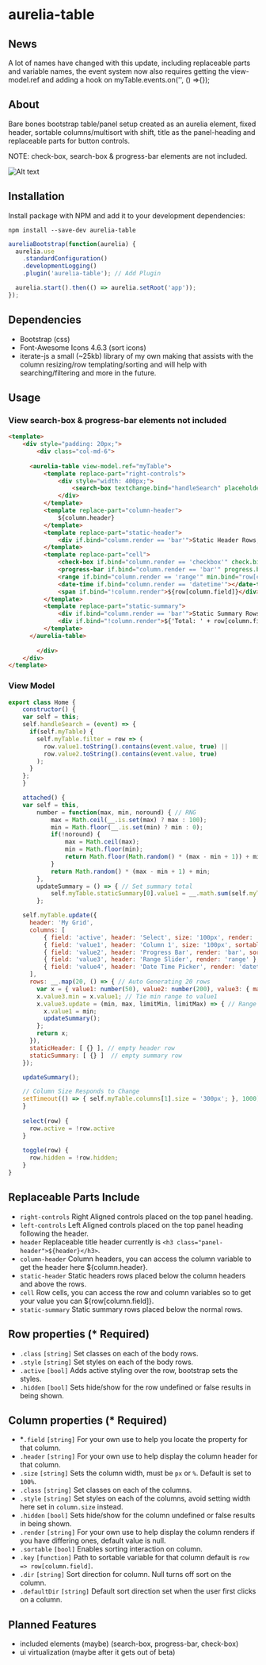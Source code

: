 # aurelia-table

## News

A lot of names have changed with this update, including replaceable parts and variable names, the event system now also requires getting the view-model.ref and adding a hook on myTable.events.on('', () =>{});

## About

Bare bones bootstrap table/panel setup created as an aurelia element, fixed header, sortable columns/multisort with shift, title as the panel-heading and replaceable parts for button controls. 

NOTE: check-box, search-box & progress-bar elements are not included.

![Alt text](http://i.imgur.com/umShMAG.png "Grid Image")

## Installation

Install package with NPM and add it to your development dependencies:

`npm install --save-dev aurelia-table`

```javascript
aureliaBootstrap(function(aurelia) {
  aurelia.use
    .standardConfiguration()
    .developmentLogging()
    .plugin('aurelia-table'); // Add Plugin

  aurelia.start().then(() => aurelia.setRoot('app'));
});
```

## Dependencies

- Bootstrap (css)
- Font-Awesome Icons 4.6.3 (sort icons)
- iterate-js a small (~25kb) library of my own making that assists with the column resizing/row templating/sorting and will help with searching/filtering and more in the future.

## Usage

### View search-box & progress-bar elements not included
```html
<template>
	<div style="padding: 20px;">
		<div class="col-md-6">
		
      <aurelia-table view-model.ref="myTable">
          <template replace-part="right-controls">
              <div style="width: 400px;">
                  <search-box textchange.bind="handleSearch" placeholder="Search me..."></search-box>
              </div>
          </template>
          <template replace-part="column-header">
              ${column.header}
          </template>
          <template replace-part="static-header">
              <div if.bind="column.render == 'bar'">Static Header Rows, whatever content you want</div>
          </template>
          <template replace-part="cell">
              <check-box if.bind="column.render == 'checkbox'" check.bind="row[column.field]"></check-box>
              <progress-bar if.bind="column.render == 'bar'" progress.bind="row[column.field]" max="200">${((row[column.field] / 200) * 100).toFixed(1)}%</progress-bar>
              <range if.bind="column.render == 'range'" min.bind="row[column.field].min" max.bind="row[column.field].max" update.bind="row[column.field].update"></range>
              <date-time if.bind="column.render == 'datetime'"></date-time>
              <span if.bind="!column.render">${row[column.field]}</div>
          </template>
          <template replace-part="static-summary">
              <div if.bind="column.render == 'bar'">Static Summary Rows, whatever content you want</div>
              <div if.bind="!column.render">${'Total: ' + row[column.field]}</div>
          </template>
      </aurelia-table>
			
		</div>
	</div>
</template>
```

### View Model
```javascript
export class Home {
	constructor() {
    var self = this;
    self.handleSearch = (event) => {
      if(self.myTable) {
        self.myTable.filter = row => (
          row.value1.toString().contains(event.value, true) ||
          row.value2.toString().contains(event.value, true)
        );
      }
    };
	}

	attached() {
    var self = this,
        number = function(max, min, noround) { // RNG
            max = Math.ceil(__.is.set(max) ? max : 100);
            min = Math.floor(__.is.set(min) ? min : 0);
            if(!noround) {
                max = Math.ceil(max);
                min = Math.floor(min);
                return Math.floor(Math.random() * (max - min + 1)) + min;
            }
            return Math.random() * (max - min + 1) + min;
        },
        updateSummary = () => { // Set summary total
            self.myTable.staticSummary[0].value1 = __.math.sum(self.myTable.rows, row => parseInt(row.value1));
        };

    self.myTable.update({
      header: 'My Grid',
      columns: [
          { field: 'active', header: 'Select', size: '100px', render: 'checkbox', sortable: true, defaultDir: 'desc', key: x => Boolean(x.active).toString() },
          { field: 'value1', header: 'Column 1', size: '100px', sortable: true, key: x => x.value1 },
          { field: 'value2', header: 'Progress Bar', render: 'bar', sortable: true, dir: 'desc', key: x => x.value2 },
          { field: 'value3', header: 'Range Slider', render: 'range' },
          { field: 'value4', header: 'Date Time Picker', render: 'datetime' }
      ],
      rows: __.map(20, () => { // Auto Generating 20 rows
        var x = { value1: number(50), value2: number(200), value3: { max: number(100, 51), min: 0 }, value4: {  } };
        x.value3.min = x.value1; // Tie min range to value1
        x.value3.update = (min, max, limitMin, limitMax) => { // Range update function
          x.value1 = min;
          updateSummary();
        };
        return x;
      }),
      staticHeader: [ {} ], // empty header row
      staticSummary: [ {} ]  // empty summary row
    });

    updateSummary();

    // Column Size Responds to Change
    setTimeout(() => { self.myTable.columns[1].size = '300px'; }, 1000);
	}
	
	select(row) {
	  row.active = !row.active
	}
	
	toggle(row) {
	  row.hidden = !row.hidden;
	}
}
```

## Replaceable Parts Include
- `right-controls` Right Aligned controls placed on the top panel heading.
- `left-controls` Left Aligned controls placed on the top panel heading following the header.
- `header` Replaceable title header currently is `<h3 class="panel-header">${header}</h3>`.
- `column-header` Column headers, you can access the column variable to get the header here ${column.header}.
- `static-header` Static headers rows placed below the column headers and above the rows.
- `cell` Row cells, you can access the row and column variables so to get your value you can ${row[column.field]}.
- `static-summary` Static summary rows placed below the normal rows.

## Row properties (* Required)
- `.class`      `[string]`    Set classes on each of the body rows.
- `.style`      `[string]`    Set styles on each of the body rows.
- `.active`     `[bool]`      Adds active styling over the row, bootstrap sets the styles.
- `.hidden`     `[bool]`      Sets hide/show for the row undefined or false results in being shown.

## Column properties (* Required)
- *`.field`     `[string]`    For your own use to help you locate the property for that column.
- `.header`     `[string]`    For your own use to help display the column header for that column.
- `.size`       `[string]`    Sets the column width, must be `px` or `%`. Default is set to `100%`.
- `.class`      `[string]`    Set classes on each of the columns.
- `.style`      `[string]`    Set styles on each of the columns, avoid setting width here set in `column.size` instead.
- `.hidden`     `[bool]`      Sets hide/show for the column undefined or false results in being shown.
- `.render`     `[string]`    For your own use to help display the column renders if you have differing ones, default value is null.
- `.sortable`   `[bool]`      Enables sorting interaction on column.
- `.key`        `[function]`  Path to sortable variable for that column default is `row => row[column.field]`.
- `.dir`        `[string]`    Sort direction for column. Null turns off sort on the column.
- `.defaultDir` `[string]`    Default sort direction set when the user first clicks on a column.


## Planned Features
- included elements (maybe) (search-box, progress-bar, check-box)
- ui virtualization (maybe after it gets out of beta)
